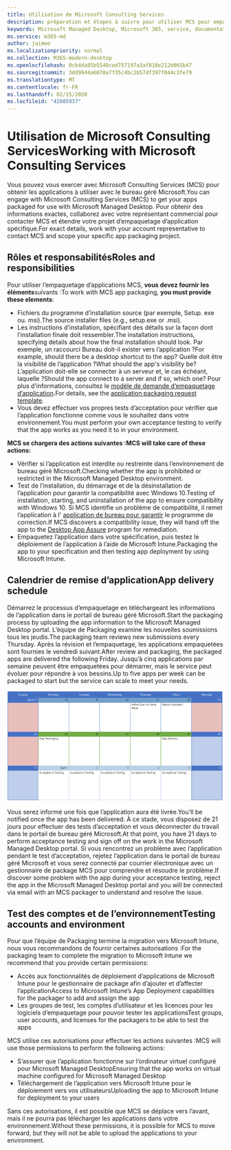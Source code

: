 ```yaml
---
title: Utilisation de Microsoft Consulting Services
description: préparation et étapes à suivre pour utiliser MCS pour empaqueter vos applications
keywords: Microsoft Managed Desktop, Microsoft 365, service, documentation, applications, MCS, Packaging
ms.service: m365-md
author: jaimeo
ms.localizationpriority: normal
ms.collection: M365-modern-desktop
ms.openlocfilehash: 0cb4da85b5548ced757197a3af818e212b065b47
ms.sourcegitcommit: 3dd9944a6070a7f35c4bc2b57df397f844c3fe79
ms.translationtype: MT
ms.contentlocale: fr-FR
ms.lasthandoff: 02/15/2020
ms.locfileid: "42085937"
---
```

# <a name="working-with-microsoft-consulting-services"></a><span data-ttu-id="cf9c7-104">Utilisation de Microsoft Consulting Services</span><span class="sxs-lookup"><span data-stu-id="cf9c7-104">Working with Microsoft Consulting Services</span></span>

<span data-ttu-id="cf9c7-105">Vous pouvez vous exercer avec Microsoft Consulting Services (MCS) pour obtenir les applications à utiliser avec le bureau géré Microsoft.</span><span class="sxs-lookup"><span data-stu-id="cf9c7-105">You can engage with Microsoft Consulting Services (MCS) to get your apps packaged for use with Microsoft Managed Desktop.</span></span> <span data-ttu-id="cf9c7-106">Pour obtenir des informations exactes, collaborez avec votre représentant commercial pour contacter MCS et étendre votre projet d’empaquetage d’application spécifique.</span><span class="sxs-lookup"><span data-stu-id="cf9c7-106">For exact details, work with your account representative to contact MCS and scope your specific app packaging project.</span></span>

## <a name="roles-and-responsibilities"></a><span data-ttu-id="cf9c7-107">Rôles et responsabilités</span><span class="sxs-lookup"><span data-stu-id="cf9c7-107">Roles and responsibilities</span></span>

<span data-ttu-id="cf9c7-108">Pour utiliser l’empaquetage d’applications MCS, **vous devez fournir les éléments**suivants :</span><span class="sxs-lookup"><span data-stu-id="cf9c7-108">To work with MCS app packaging, **you must provide these elements**:</span></span>

- <span data-ttu-id="cf9c7-109">Fichiers du programme d’installation source (par exemple, Setup. exe ou. msi).</span><span class="sxs-lookup"><span data-stu-id="cf9c7-109">The source installer files (e.g., setup.exe or .msi).</span></span>
- <span data-ttu-id="cf9c7-110">Les instructions d’installation, spécifiant des détails sur la façon dont l’installation finale doit ressembler.</span><span class="sxs-lookup"><span data-stu-id="cf9c7-110">The installation instructions, specifying details about how the final installation should look.</span></span> <span data-ttu-id="cf9c7-111">Par exemple, un raccourci Bureau doit-il exister vers l’application ?</span><span class="sxs-lookup"><span data-stu-id="cf9c7-111">For example, should there be a desktop shortcut to the app?</span></span> <span data-ttu-id="cf9c7-112">Quelle doit être la visibilité de l’application ?</span><span class="sxs-lookup"><span data-stu-id="cf9c7-112">What should the app's visibility be?</span></span> <span data-ttu-id="cf9c7-113">L’application doit-elle se connecter à un serveur et, le cas échéant, laquelle ?</span><span class="sxs-lookup"><span data-stu-id="cf9c7-113">Should the app connect to a server and if so, which one?</span></span> <span data-ttu-id="cf9c7-114">Pour plus d’informations, consultez le [modèle de demande d’empaquetage d’application](https://github.com/MicrosoftDocs/microsoft-365-docs/raw/public/microsoft-365/managed-desktop/get-ready/downloads/app-packaging-template.docx).</span><span class="sxs-lookup"><span data-stu-id="cf9c7-114">For details, see the [application packaging request template](https://github.com/MicrosoftDocs/microsoft-365-docs/raw/public/microsoft-365/managed-desktop/get-ready/downloads/app-packaging-template.docx).</span></span>
- <span data-ttu-id="cf9c7-115">Vous devez effectuer vos propres tests d’acceptation pour vérifier que l’application fonctionne comme vous le souhaitez dans votre environnement.</span><span class="sxs-lookup"><span data-stu-id="cf9c7-115">You must perform your own acceptance testing to verify that the app works as you need it to in your environment.</span></span>

<span data-ttu-id="cf9c7-116">**MCS se chargera des actions suivantes :**</span><span class="sxs-lookup"><span data-stu-id="cf9c7-116">**MCS will take care of these actions:**</span></span>

- <span data-ttu-id="cf9c7-117">Vérifier si l’application est interdite ou restreinte dans l’environnement de bureau géré Microsoft.</span><span class="sxs-lookup"><span data-stu-id="cf9c7-117">Checking whether the app is prohibited or restricted in the Microsoft Managed Desktop environment.</span></span>
- <span data-ttu-id="cf9c7-118">Test de l’installation, du démarrage et de la désinstallation de l’application pour garantir la compatibilité avec Windows 10.</span><span class="sxs-lookup"><span data-stu-id="cf9c7-118">Testing of installation, starting, and uninstallation of the app to ensure compatibility with Windows 10.</span></span> <span data-ttu-id="cf9c7-119">Si MCS identifie un problème de compatibilité, il remet l’application à l' [application de bureau pour garantir](https://docs.microsoft.com/fasttrack/win-10-desktop-app-assure) le programme de correction.</span><span class="sxs-lookup"><span data-stu-id="cf9c7-119">If MCS discovers a compatibility issue, they will hand off the app to the [Desktop App Assure](https://docs.microsoft.com/fasttrack/win-10-desktop-app-assure) program for remediation.</span></span>
- <span data-ttu-id="cf9c7-120">Empaquetez l’application dans votre spécification, puis testez le déploiement de l’application à l’aide de Microsoft Intune.</span><span class="sxs-lookup"><span data-stu-id="cf9c7-120">Packaging the app to your specification and then testing app deployment by using Microsoft Intune.</span></span>

## <a name="app-delivery-schedule"></a><span data-ttu-id="cf9c7-121">Calendrier de remise d’application</span><span class="sxs-lookup"><span data-stu-id="cf9c7-121">App delivery schedule</span></span>

<span data-ttu-id="cf9c7-122">Démarrez le processus d’empaquetage en téléchargeant les informations de l’application dans le portail de bureau géré Microsoft.</span><span class="sxs-lookup"><span data-stu-id="cf9c7-122">Start the packaging process by uploading the app information to the Microsoft Managed Desktop portal.</span></span> <span data-ttu-id="cf9c7-123">L’équipe de Packaging examine les nouvelles soumissions tous les jeudis.</span><span class="sxs-lookup"><span data-stu-id="cf9c7-123">The packaging team reviews new submissions every Thursday.</span></span> <span data-ttu-id="cf9c7-124">Après la révision et l’empaquetage, les applications empaquetées sont fournies le vendredi suivant.</span><span class="sxs-lookup"><span data-stu-id="cf9c7-124">After review and packaging, the packaged apps are delivered the following Friday.</span></span> <span data-ttu-id="cf9c7-125">Jusqu’à cinq applications par semaine peuvent être empaquetées pour démarrer, mais le service peut évoluer pour répondre à vos besoins.</span><span class="sxs-lookup"><span data-stu-id="cf9c7-125">Up to five apps per week can be packaged to start but the service can scale to meet your needs.</span></span>

![calendrier illustrant le flux d’applications sur un jeudi (21 dans cet exemple), la validation du contenu multimédia le lendemain, la mise en package le lundi suivant (le 25) et la remise de l’application le vendredi (29)](../../media/MCS-cal.png)

<span data-ttu-id="cf9c7-127">Vous serez informé une fois que l’application aura été livrée.</span><span class="sxs-lookup"><span data-stu-id="cf9c7-127">You'll be notified once the app has been delivered.</span></span> <span data-ttu-id="cf9c7-128">À ce stade, vous disposez de 21 jours pour effectuer des tests d’acceptation et vous déconnecter du travail dans le portail de bureau géré Microsoft.</span><span class="sxs-lookup"><span data-stu-id="cf9c7-128">At that point, you have 21 days to perform acceptance testing and sign off on the work in the Microsoft Managed Desktop portal.</span></span> <span data-ttu-id="cf9c7-129">Si vous rencontrez un problème avec l’application pendant le test d’acceptation, rejetez l’application dans le portail de bureau géré Microsoft et vous serez connecté par courrier électronique avec un gestionnaire de package MCS pour comprendre et résoudre le problème.</span><span class="sxs-lookup"><span data-stu-id="cf9c7-129">If discover some problem with the app during your acceptance testing, reject the app in the Microsoft Managed Desktop portal and you will be connected via email with an MCS packager to understand and resolve the issue.</span></span>

## <a name="testing-accounts-and-environment"></a><span data-ttu-id="cf9c7-130">Test des comptes et de l’environnement</span><span class="sxs-lookup"><span data-stu-id="cf9c7-130">Testing accounts and environment</span></span>

<span data-ttu-id="cf9c7-131">Pour que l’équipe de Packaging termine la migration vers Microsoft Intune, nous vous recommandons de fournir certaines autorisations :</span><span class="sxs-lookup"><span data-stu-id="cf9c7-131">For the packaging team to complete the migration to Microsoft Intune we recommend that you provide certain permissions:</span></span>
 
-   <span data-ttu-id="cf9c7-132">Accès aux fonctionnalités de déploiement d’applications de Microsoft Intune pour le gestionnaire de package afin d’ajouter et d’affecter l’application</span><span class="sxs-lookup"><span data-stu-id="cf9c7-132">Access to Microsoft Intune’s App Deployment capabilities for the packager to add and assign the app</span></span> 
-   <span data-ttu-id="cf9c7-133">Les groupes de test, les comptes d’utilisateur et les licences pour les logiciels d’empaquetage pour pouvoir tester les applications</span><span class="sxs-lookup"><span data-stu-id="cf9c7-133">Test groups, user accounts, and licenses for the packagers to be able to test the apps</span></span>

<span data-ttu-id="cf9c7-134">MCS utilise ces autorisations pour effectuer les actions suivantes :</span><span class="sxs-lookup"><span data-stu-id="cf9c7-134">MCS will use those permissions to perform the following actions:</span></span>
 
-   <span data-ttu-id="cf9c7-135">S’assurer que l’application fonctionne sur l’ordinateur virtuel configuré pour Microsoft Managed Desktop</span><span class="sxs-lookup"><span data-stu-id="cf9c7-135">Ensuring that the app works on virtual machine configured for Microsoft Managed Desktop</span></span>
-   <span data-ttu-id="cf9c7-136">Téléchargement de l’application vers Microsoft Intune pour le déploiement vers vos utilisateurs</span><span class="sxs-lookup"><span data-stu-id="cf9c7-136">Uploading the app to Microsoft Intune for deployment to your users</span></span>

<span data-ttu-id="cf9c7-137">Sans ces autorisations, il est possible que MCS se déplace vers l’avant, mais il ne pourra pas télécharger les applications dans votre environnement.</span><span class="sxs-lookup"><span data-stu-id="cf9c7-137">Without these permissions, it is possible for MCS to move forward, but they will not be able to upload the applications to your environment.</span></span>


